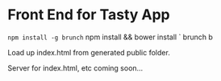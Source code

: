 # Front End for Tasty App

` npm install -g brunch
` npm install && bower install
` brunch b

Load up index.html from generated public folder.

Server for index.html, etc coming soon...
